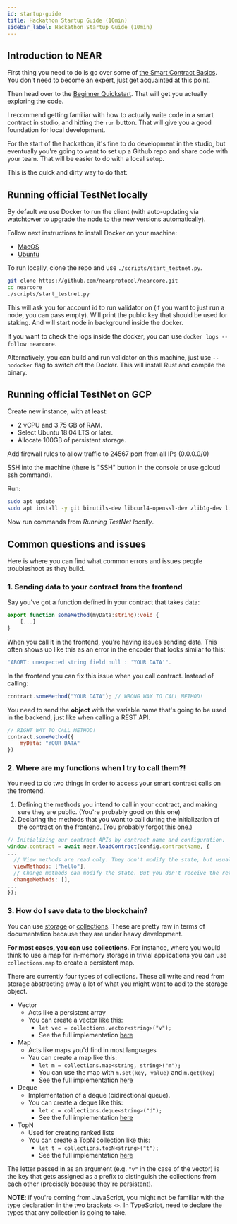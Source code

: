 ```yaml
---
id: startup-guide
title: Hackathon Startup Guide (10min)
sidebar_label: Hackathon Startup Guide (10min)
---
```


## Introduction to NEAR

First thing you need to do is go over some of [the Smart Contract Basics](../quick-start/blockchain-prerequisite). You don't need to become an expert, just get acquainted at this point.

Then head over to the [Beginner Quickstart](../quick-start/near-studio-ide.md). That will get you actually exploring the code.

I recommend getting familiar with how to actually write code in a smart contract in studio, and hitting the `run` button. That will give you a good foundation for local development.

For the start of the hackathon, it's fine to do development in the studio, but eventually you're going to want to set up a Github repo and share code with your team. That will be easier to do with a local setup.

This is the quick and dirty way to do that:

## Running official TestNet locally

By default we use Docker to run the client \(with auto-updating via watchtower to upgrade the node to the new versions automatically\).

Follow next instructions to install Docker on your machine:

* [MacOS](https://docs.docker.com/docker-for-mac/install/)
* [Ubuntu](https://docs.docker.com/install/linux/docker-ce/ubuntu/)

To run locally, clone the repo and use `./scripts/start_testnet.py`.

```bash
git clone https://github.com/nearprotocol/nearcore.git
cd nearcore
./scripts/start_testnet.py
```

This will ask you for account id to run validator on \(if you want to just run a node, you can pass empty\). Will print the public key that should be used for staking. And will start node in background inside the docker.

If you want to check the logs inside the docker, you can use `docker logs --follow nearcore`.

Alternatively, you can build and run validator on this machine, just use `--nodocker` flag to switch off the Docker. This will install Rust and compile the binary.

## Running official TestNet on GCP

Create new instance, with at least:

* 2 vCPU and 3.75 GB of RAM.
* Select Ubuntu 18.04 LTS or later.
* Allocate 100GB of persistent storage.

Add firewall rules to allow traffic to 24567 port from all IPs \(0.0.0.0/0\)

SSH into the machine \(there is "SSH" button in the console or use gcloud ssh command\).

Run:

```bash
sudo apt update
sudo apt install -y git binutils-dev libcurl4-openssl-dev zlib1g-dev libdw-dev libiberty-dev cmake gcc g++ python docker.io protobuf-compiler
```

Now run commands from _Running TestNet locally_.

## Common questions and issues

Here is where you can find what common errors and issues people troubleshoot as they build.

### **1. Sending data to your contract from the frontend**

Say you've got a function defined in your contract that takes data:

```typescript
export function someMethod(myData:string):void {
    [...]
}
```

When you call it in the frontend, you're having issues sending data. This often shows up like this as an error in the encoder that looks similar to this:

```typescript
"ABORT: unexpected string field null : 'YOUR DATA'".
```

In the frontend you can fix this issue when you call contract. Instead of calling:

```javascript
contract.someMethod("YOUR DATA"); // WRONG WAY TO CALL METHOD!
```

You need to send the **object** with the variable name that's going to be used in the backend, just like when calling a REST API.

```javascript
// RIGHT WAY TO CALL METHOD!
contract.someMethod({
    myData: "YOUR DATA"
})
```

### 2. Where are my functions when I try to call them?!

You need to do two things in order to access your smart contract calls on the frontend.

1. Defining the methods you intend to call in your contract, and making sure they are public. \(You're probably good on this one\)
2. Declaring the methods that you want to call during the initialization of the contract on the frontend. \(You probably forgot this one.\)

```javascript
// Initializing our contract APIs by contract name and configuration.
window.contract = await near.loadContract(config.contractName, {
...
  // View methods are read only. They don't modify the state, but usually return some value.
  viewMethods: ["hello"],
  // Change methods can modify the state. But you don't receive the returned value when called.
  changeMethods: [],
...
});
```

### 3. How do I save data to the blockchain?

You can use [storage](../api-documentation/runtime-ts/classes/storage.md) or [collections](../api-documentation/runtime-ts/classes/collections/). These are pretty raw in terms of documentation because they are under heavy development.

**For most cases, you can use collections.** For instance, where you would think to use a map for in-memory storage in trivial applications you can use `collections.map` to create a persistent map.

There are currently four types of collections. These all write and read from storage abstracting away a lot of what you might want to add to the storage object.

* Vector
  * Acts like a persistent array
  * You can create a vector like this:
    * `let vec = collections.vector<string>("v");`
    * See the full implementation [here]()
* Map
  * Acts like maps you'd find in most languages
  * Yau can create a map like this:
    * `let m = collections.map<string, string>("m");`
    * You can use the map with `m.set(key, value)` and `m.get(key)`
    * See the full implementation [here]()
* Deque
  * Implementation of a deque \(bidirectional queue\).
  * You can create a deque like this:
    * `let d = collections.deque<string>("d");`
    * See the full implementation [here]()
* TopN
  * Used for creating ranked lists
  * You can create a TopN collection like this:
    * `let t = collections.topN<string>("t");`
    * See the full implementation [here]()

The letter passed in as an argument \(e.g. `"v"` in the case of the vector\) is the key that gets assigned as a prefix to distinguish the collections from each other \(precisely because they're persistent\).

**NOTE**: if you're coming from JavaScript, you might not be familiar with the type declaration in the two brackets `<>`. In TypeScript, need to declare the types that any collection is going to take.

